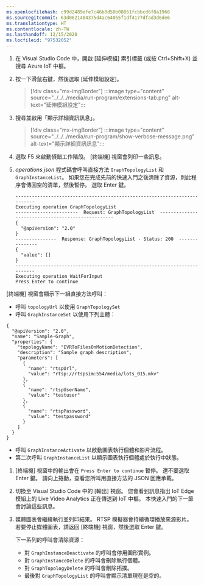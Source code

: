 ```yaml
---
ms.openlocfilehash: c99d2489efe7c46b8d50b08861fcbbcd6f8a1966
ms.sourcegitcommit: 63d0621404375d4ac64055f1df4177dfad3d6de6
ms.translationtype: HT
ms.contentlocale: zh-TW
ms.lasthandoff: 12/15/2020
ms.locfileid: "97532052"
---
```

1. 在 Visual Studio Code 中，開啟 [延伸模組] 索引標籤 (或按 Ctrl+Shift+X) 並搜尋 Azure IoT 中樞。
1. 按一下滑鼠右鍵，然後選取 [延伸模組設定]。

    > [!div class="mx-imgBorder"]
    > :::image type="content" source="../../../media/run-program/extensions-tab.png" alt-text="延伸模組設定":::
1. 搜尋並啟用「顯示詳細資訊訊息」。

    > [!div class="mx-imgBorder"]
    > :::image type="content" source="../../../media/run-program/show-verbose-message.png" alt-text="顯示詳細資訊訊息":::
1. 選取 F5 來啟動偵錯工作階段。 [終端機] 視窗會列印一些訊息。
1. *operations.json* 程式碼會呼叫直接方法 `GraphTopologyList` 和 `GraphInstanceList`。 如果您在完成先前的快速入門之後清除了資源，則此程序會傳回空的清單，然後暫停。 選取 Enter 鍵。
    
    ```
    --------------------------------------------------------------------------
    Executing operation GraphTopologyList
    -----------------------  Request: GraphTopologyList  --------------------------------------------------
    {
      "@apiVersion": "2.0"
    }
    ---------------  Response: GraphTopologyList - Status: 200  ---------------
    {
      "value": []
    }
    --------------------------------------------------------------------------
    Executing operation WaitForInput
    Press Enter to continue
    ```
  
  [終端機] 視窗會顯示下一組直接方法呼叫：  
  
  * 呼叫 `topologyUrl` 以使用 `GraphTopologySet` 
  * 呼叫 `GraphInstanceSet` 以使用下列主體：
  
  ```
  {
    "@apiVersion": "2.0",
    "name": "Sample-Graph",
    "properties": {
      "topologyName": "EVRToFilesOnMotionDetection",
      "description": "Sample graph description",
      "parameters": [
        {
          "name": "rtspUrl",
          "value": "rtsp://rtspsim:554/media/lots_015.mkv"
        },
        {
          "name": "rtspUserName",
          "value": "testuser"
        },
        {
          "name": "rtspPassword",
          "value": "testpassword"
        }
      ]
    }
  }
  ```
    
  * 呼叫 `GraphInstanceActivate` 以啟動圖表執行個體和影片流程。
  * 第二次呼叫 `GraphInstanceList` 以顯示圖表執行個體處於執行中狀態。
1. [終端機] 視窗中的輸出會在 `Press Enter to continue` 暫停。 還不要選取 Enter 鍵。 請向上捲動，查看您所叫用直接方法的 JSON 回應承載。
1. 切換至 Visual Studio Code 中的 [輸出] 視窗。 您會看到訊息指出 IoT Edge 模組上的 Live Video Analytics 正在傳送到 IoT 中樞。 本快速入門的下一節會討論這些訊息。
1. 媒體圖表會繼續執行並列印結果。 RTSP 模擬器會持續循環播放來源影片。 若要停止媒體圖表，請返回 [終端機] 視窗，然後選取 Enter 鍵。 

    下一系列的呼叫會清除資源：

    * 對 `GraphInstanceDeactivate` 的呼叫會停用圖形實例。
    * 對 `GraphInstanceDelete` 的呼叫會刪除執行個體。
    * 對 `GraphTopologyDelete` 的呼叫會刪除拓撲。
    * 最後對 `GraphTopologyList` 的呼叫會顯示清單現在是空的。
